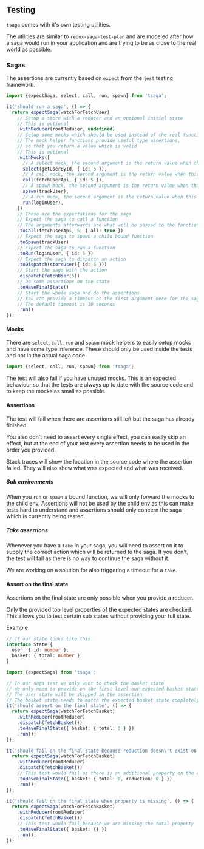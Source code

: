## Testing

`tsaga` comes with it's own testing utilities.

The utilities are similar to `redux-saga-test-plan` and are modeled after how a saga would run in your application
and are trying to be as close to the real world as possible.

### Sagas

The assertions are currently based on `expect` from the `jest` testing framework.

```typescript
import {expectSaga, select, call, run, spawn} from 'tsaga';

it('should run a saga', () => {
  return expectSaga(watchForFetchUser)
    // Setup a store with a reducer and an optional initial state
    // This is optional
    .withReducer(rootReducer, undefined)
    // Setup some mocks which should be used instead of the real functions
    // The mock helper functions provide useful type assertions, 
    // so that you return a value which is valid
    // This is optional
    .withMocks([
      // A select mock, the second argument is the return value when this mock is used
      select(getUserById, { id: 5 }),
      // A call mock, the second argument is the return value when this mock is used
      call(fetchUserApi, { id: 5 }),
      // A spawn mock, the second argument is the return value when this mock is used
      spawn(trackUser),
      // A run mock, the second argument is the return value when this mock is used
      run(loginUser),
    ])
    // These are the expectations for the saga
    // Expect the saga to call a function
    // The arguments afterwards are what will be passed to the function
    .toCall(fetchUserApi, 5, { all: true })
    // Expect the saga to spawn a child bound function
    .toSpawn(trackUser)
    // Expect the saga to run a function
    .toRun(loginUser, { id: 5 })
    // Expect the saga to dispatch an action
    .toDispatch(storeUser({ id: 5 }))
    // Start the saga with the action
    .dispatch(fetchUser(5))
    // Do some assertions on the state
    .toHaveFinalState()
    // Start the whole saga and do the assertions
    // You can provide a timeout as the first argument here for the saga to fail if it takes too long
    // The default timeout is 10 seconds
    .run()
});
```

#### Mocks

There are `select`, `call`, `run` and `spawn` mock helpers to easily setup mocks and have some type inference.
These should only be used inside the tests and not in the actual saga code.

```typescript
import {select, call, run, spawn} from 'tsaga';
```

The test will also fail if you have unused mocks. 
This is an expected behaviour so that the tests are always up to date with the source code and to keep the mocks as small as possible.

#### Assertions

The test will fail when there are assertions still left but the saga has already finished.

You also don't need to assert every single effect, you can easily skip an effect, but at the end of your test every assertion needs to be used in the order you provided.

Stack traces will show the location in the source code where the assertion failed.
They will also show what was expected and what was received.

##### Sub environments

When you `run` or `spawn` a bound function, we will only forward the mocks to the child env.
Assertions will not be used by the child env as this can make tests hard to understand and assertions should only concern the saga which is currently being tested.

##### Take assertions

Whenever you have a `take` in your saga, you will need to assert on it to supply the correct action which will be returned to the saga.
If you don't, the test will fail as there is no way to continue the saga without it.

We are working on a solution for also triggering a timeout for a `take`.

#### Assert on the final state

Assertions on the final state are only possible when you provide a reducer.

Only the provided top level properties of the expected states are checked.
This allows you to test certain sub states without providing your full state.

Example
```typescript
// If our state looks like this:
interface State {
  user: { id: number },
  basket: { total: number },
}

import {expectSaga} from 'tsaga';

// In our saga test we only want to check the basket state
// We only need to provide on the first level our expected basket state
// The user state will be skipped in the assertion
// The basket state needs to match the expected basket state completely though
it('should assert on the final state', () => {
  return expectSaga(watchForFetchBasket)
    .withReducer(rootReducer)
    .dispatch(fetchBasket())
    .toHaveFinalState({ basket: { total: 0 } })
    .run();
});

it('should fail on the final state because reduction doesn\'t exist on the actual state', () => {
  return expectSaga(watchForFetchBasket)
    .withReducer(rootReducer)
    .dispatch(fetchBasket())
    // This test would fail as there is an additional property on the expected state which isn't in the actual state
    .toHaveFinalState({ basket: { total: 0, reduction: 0 } })
    .run();
});

it('should fail on the final state when property is missing', () => {
  return expectSaga(watchForFetchBasket)
    .withReducer(rootReducer)
    .dispatch(fetchBasket())
    // This test would fail because we are missing the total property
    .toHaveFinalState({ basket: {} })
    .run();
});
```
